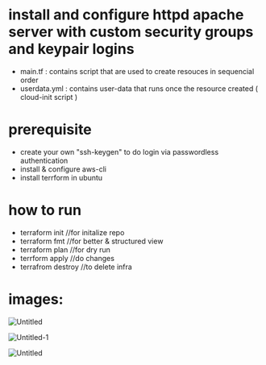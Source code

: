 # install and configure httpd apache server with custom security groups and keypair logins

- main.tf : contains script that are used to create resouces in sequencial order
- userdata.yml : contains user-data that runs once the resource created ( cloud-init script )

# prerequisite 
- create your own "ssh-keygen" to do login via passwordless authentication
- install & configure aws-cli
- install terrform in ubuntu
  
# how to run

- terraform init //for initalize repo
- terraform fmt //for better & structured view 
- terraform plan //for dry run
- terrform apply //do changes
- terrafrom destroy //to delete infra

# images:

![Untitled](https://github.com/epic-croswords/terraform-examples/assets/138249606/d64df6f1-cf9d-49b8-8b60-88735bc3073b)

![Untitled-1](https://github.com/epic-croswords/terraform-examples/assets/138249606/1a36c5a0-2914-4500-aaff-2aaa1ef29b1e)

![Untitled](https://github.com/epic-croswords/terraform-examples/assets/138249606/b04d520e-c058-48e6-9c9c-a4c1df7f7748)
